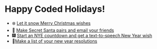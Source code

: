 # Happy Coded Holidays!

- ❄️ [Let it snow Merry Christmas wishes](https://github.com/lorenanda/holidays/blob/main/merry_christmas_snow.py)
- 🎅 [Make Secret Santa pairs and email your friends](https://github.com/lorenanda/holidays/blob/main/secret_santa.py)
- 🎆 [Start an NYE countdown and get a text-to-speech New Year wish](https://github.com/lorenanda/holidays/blob/main/nye_countdown.py)
- 📝[Make a list of your new year resolutions](https://github.com/lorenanda/holidays/blob/main/resolutions_list.py)
